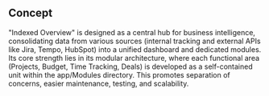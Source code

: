 ## Concept

"Indexed Overview" is designed as a central hub for business intelligence, consolidating data from various sources (internal tracking and external APIs like Jira, Tempo, HubSpot) into a unified dashboard and dedicated modules. Its core strength lies in its modular architecture, where each functional area (Projects, Budget, Time Tracking, Deals) is developed as a self-contained unit within the app/Modules directory. This promotes separation of concerns, easier maintenance, testing, and scalability.
